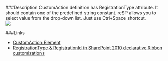 ﻿<properties 
	pageTitle="RegistrationType attribute" 
    pageName="CustomActionRegistrationType"
    parentPageId="code-completion"
/>

###Description
CustomAction definition has RegistrationType attribute. It should contain one of the predefined string constant.
reSP allows you to select value from the drop-down list.
Just use Ctrl+Space shortcut.
<br/>
<img src="http://docs.subpointsolutions.com/wp-content/uploads/2015/03/CustomActionRegistrationType.png">
  
###Links
- [CustomAction Element](https://msdn.microsoft.com/en-us/library/office/ms460194.aspx)
- [RegistrationType & RegistrationId in SharePoint 2010 declarative Ribbon customizations](http://blog.alexboev.com/2011/12/registrationtype-registrationid-in.html)


